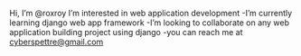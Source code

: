  Hi, I’m @roxroy
 I’m interested in web application development
-I’m currently learning django web app framework
-I’m looking to collaborate on any web application building project using django
-you can reach me at cyberspettre@gmail.com

<!---
roxloy/roxloy is a ✨ special ✨ repository because its `README.md` (this file) appears on your GitHub profile.
You can click the Preview link to take a look at your changes.
--->

